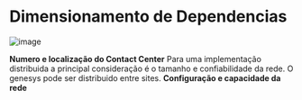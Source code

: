 # Dimensionamento de Dependencias
![image](https://user-images.githubusercontent.com/52088444/151961586-40a84aeb-4ef5-4d55-a499-6e3b02c144f0.png)
         
**Numero e localização do Contact Center** Para uma implementação distribuida a principal consideração é o tamanho e confiabilidade da rede. O genesys pode ser distribuido entre sites.
**Configuração e capacidade da rede**         
